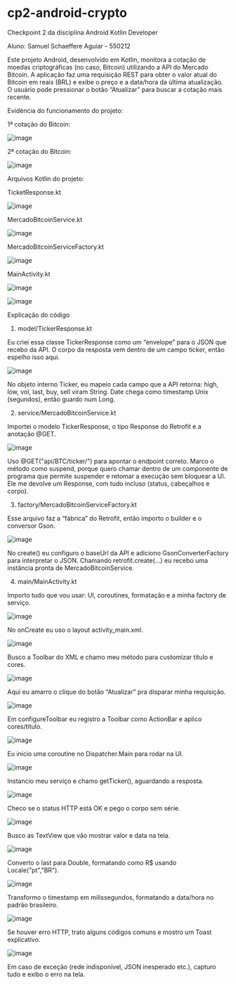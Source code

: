 # cp2-android-crypto
Checkpoint 2 da disciplina Android Kotlin Developer

Aluno: Samuel Schaeffere Aguiar - 550212

Este projeto Android, desenvolvido em Kotlin, monitora a cotação de moedas criptográficas (no caso, Bitcoin) utilizando a API do Mercado Bitcoin. A aplicação faz uma requisição REST para obter o valor atual do Bitcoin em reais (BRL) e exibe o preço e a data/hora da última atualização. O usuário pode pressionar o botão “Atualizar” para buscar a cotação mais recente.

Evidência do funcionamento do projeto:

1ª cotação do Bitcoin:

![image](https://github.com/user-attachments/assets/5a00a879-d5cb-43e2-a032-bd803d48c610)

2ª cotação do Bitcoin:

![image](https://github.com/user-attachments/assets/c81b3170-00e6-4e07-954b-17c394986cbd)



Arquivos Kotlin do projeto:

TicketResponse.kt

![image](https://github.com/user-attachments/assets/3fb2989a-9cb2-4dcc-b3f0-ad9b7560a1cd)


MercadoBitcoinService.kt

![image](https://github.com/user-attachments/assets/c25ac3d5-c7cf-42a3-888a-794b13ecd9ac)



MercadoBitcoinServiceFactory.kt

![image](https://github.com/user-attachments/assets/f8a6a827-df45-45de-8a25-a0dd5116955d)


MainActivity.kt

![image](https://github.com/user-attachments/assets/69b8c502-acb5-4642-b032-752e0b13d223)

![image](https://github.com/user-attachments/assets/0486363e-a625-49b8-86df-7197857047f6)



Explicação do código

1. model/TickerResponse.kt
   
Eu criei essa classe TickerResponse como um “envelope” para o JSON que recebo da API. O corpo da resposta vem dentro de um campo ticker, então espelho isso aqui.

 ![image](https://github.com/user-attachments/assets/68239543-ee71-4bab-b8bc-ce54583a6ebc)
 
No objeto interno Ticker, eu mapeio cada campo que a API retorna:
high, low, vol, last, buy, sell viram String.
Date chega como timestamp Unix (segundos), então guardo num Long.

2. service/MercadoBitcoinService.kt
   
Importei o modelo TickerResponse, o tipo Response<T> do Retrofit e a anotação @GET.

![image](https://github.com/user-attachments/assets/43cae7be-19cb-4860-8957-117f745aa8d2)

Uso @GET("api/BTC/ticker/") para apontar o endpoint correto.
Marco o método como suspend, porque quero chamar dentro de um componente de programa que permite suspender e retomar a execução sem bloquear a UI.
Ele me devolve um Response<TickerResponse>, com tudo incluso (status, cabeçalhos e corpo).

3. factory/MercadoBitcoinServiceFactory.kt
   
Esse arquivo faz a “fábrica” do Retrofit, então importo o builder e o conversor Gson.

![image](https://github.com/user-attachments/assets/1c48a710-d4f5-4eb1-92a2-24557ab62051)

No create() eu configuro o baseUrl da API e adiciono GsonConverterFactory para interpretar o JSON.
Chamando retrofit.create(...) eu recebo uma instância pronta de MercadoBitcoinService.

4. main/MainActivity.kt
   
Importo tudo que vou usar: UI, coroutines, formatação e a minha factory de serviço.

![image](https://github.com/user-attachments/assets/717d378d-3deb-4bc5-8a85-7ba862b85117)

No onCreate eu uso o layout activity_main.xml.

![image](https://github.com/user-attachments/assets/131583c2-55a9-44ef-b098-32b84a31f40c)

Busco a Toolbar do XML e chamo meu método para customizar título e cores.

![image](https://github.com/user-attachments/assets/27c78d2a-b49c-4fab-bda6-d6c18ef6e698)

Aqui eu amarro o clique do botão “Atualizar” pra disparar minha requisição.

![image](https://github.com/user-attachments/assets/8baad870-972a-432b-89c7-1a4156735bf3)

Em configureToolbar eu registro a Toolbar como ActionBar e aplico cores/título.

![image](https://github.com/user-attachments/assets/ec553446-7db9-4d37-bdb1-2f578f6f87f2)

Eu inicio uma coroutine no Dispatcher.Main para rodar na UI.

![image](https://github.com/user-attachments/assets/2165a484-90c3-43c7-a061-b4309fba1801)

Instancio meu serviço e chamo getTicker(), aguardando a resposta.

![image](https://github.com/user-attachments/assets/68b6290d-3b22-4316-98dc-b5f3283be1a8)

Checo se o status HTTP está OK e pego o corpo sem série.

![image](https://github.com/user-attachments/assets/311a0847-5b61-4c43-87d7-8a584ce380ac)

Busco as TextView que vão mostrar valor e data na tela.

![image](https://github.com/user-attachments/assets/da2f1fe9-e699-4341-b352-82bf1bbd3b25)

Converto o last para Double, formatando como R$ usando Locale("pt","BR").

![image](https://github.com/user-attachments/assets/b0e4f043-3147-4455-8cb5-d93ef50eaa0e)

Transformo o timestamp em milissegundos, formatando a data/hora no padrão brasileiro.

![image](https://github.com/user-attachments/assets/9e048575-85db-4972-8a25-7197970e1008)

Se houver erro HTTP, trato alguns códigos comuns e mostro um Toast explicativo.

![image](https://github.com/user-attachments/assets/cbf3568b-ff0e-4595-975a-b60a9574516b)

Em caso de exceção (rede indisponível, JSON inesperado etc.), capturo tudo e exibo o erro na tela.



